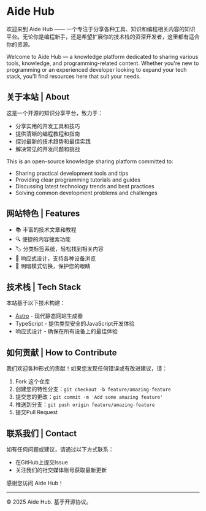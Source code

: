 # Aide Hub

欢迎来到 Aide Hub —— 一个专注于分享各种工具、知识和编程相关内容的知识平台。无论你是编程新手，还是希望扩展你的技术栈的资深开发者，这里都有适合你的资源。

Welcome to Aide Hub — a knowledge platform dedicated to sharing various tools, knowledge, and programming-related content. Whether you're new to programming or an experienced developer looking to expand your tech stack, you'll find resources here that suit your needs.

## 关于本站 | About

这是一个开源的知识分享平台，致力于：

- 分享实用的开发工具和技巧
- 提供清晰的编程教程和指南
- 探讨最新的技术趋势和最佳实践
- 解决常见的开发问题和挑战

This is an open-source knowledge sharing platform committed to:

- Sharing practical development tools and tips
- Providing clear programming tutorials and guides
- Discussing latest technology trends and best practices
- Solving common development problems and challenges

## 网站特色 | Features

- 📚 丰富的技术文章和教程
- 🔍 便捷的内容搜索功能
- 🏷️ 分类标签系统，轻松找到相关内容
- 📱 响应式设计，支持各种设备浏览
- 🌙 明暗模式切换，保护您的眼睛

## 技术栈 | Tech Stack

本站基于以下技术构建：

- [Astro](https://astro.build/) - 现代静态网站生成器
- TypeScript - 提供类型安全的JavaScript开发体验
- 响应式设计 - 确保在所有设备上的最佳体验

## 如何贡献 | How to Contribute

我们欢迎各种形式的贡献！如果您发现任何错误或有改进建议，请：

1. Fork 这个仓库
2. 创建您的特性分支：`git checkout -b feature/amazing-feature`
3. 提交您的更改：`git commit -m 'Add some amazing feature'`
4. 推送到分支：`git push origin feature/amazing-feature`
5. 提交Pull Request

## 联系我们 | Contact

如有任何问题或建议，请通过以下方式联系：

- 在GitHub上提交Issue
- 关注我们的社交媒体账号获取最新更新

感谢您访问 Aide Hub！

---

© 2025 Aide Hub. 基于开源协议。
